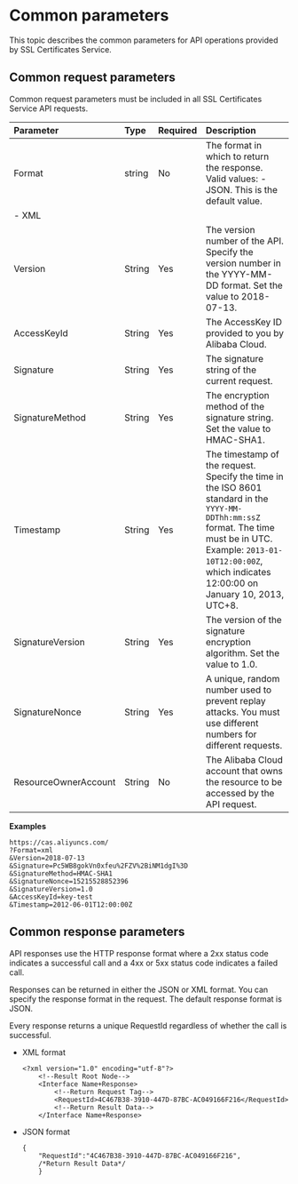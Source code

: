 # Common parameters

This topic describes the common parameters for API operations provided by SSL Certificates Service.

## Common request parameters

Common request parameters must be included in all SSL Certificates Service API requests.

|Parameter|Type|Required|Description|
|:--------|:---|:-------|:----------|
|Format|string|No|The format in which to return the response. Valid values: -   JSON. This is the default value.
-   XML |
|Version|String|Yes|The version number of the API. Specify the version number in the YYYY-MM-DD format. Set the value to 2018-07-13. |
|AccessKeyId|String|Yes|The AccessKey ID provided to you by Alibaba Cloud.|
|Signature|String|Yes|The signature string of the current request.|
|SignatureMethod|String|Yes|The encryption method of the signature string. Set the value to HMAC-SHA1. |
|Timestamp|String|Yes|The timestamp of the request. Specify the time in the ISO 8601 standard in the `YYYY-MM-DDThh:mm:ssZ` format. The time must be in UTC. Example: `2013-01-10T12:00:00Z`, which indicates 12:00:00 on January 10, 2013, UTC+8. |
|SignatureVersion|String|Yes|The version of the signature encryption algorithm. Set the value to 1.0.|
|SignatureNonce|String|Yes|A unique, random number used to prevent replay attacks. You must use different numbers for different requests. |
|ResourceOwnerAccount|String|No|The Alibaba Cloud account that owns the resource to be accessed by the API request.|

**Examples**

```
https://cas.aliyuncs.com/
?Format=xml
&Version=2018-07-13
&Signature=Pc5WB8gokVn0xfeu%2FZV%2BiNM1dgI%3D
&SignatureMethod=HMAC-SHA1
&SignatureNonce=15215528852396
&SignatureVersion=1.0
&AccessKeyId=key-test
&Timestamp=2012-06-01T12:00:00Z
```

## Common response parameters

API responses use the HTTP response format where a 2xx status code indicates a successful call and a 4xx or 5xx status code indicates a failed call.

Responses can be returned in either the JSON or XML format. You can specify the response format in the request. The default response format is JSON.

Every response returns a unique RequestId regardless of whether the call is successful.

-   XML format

    ```
    <?xml version="1.0" encoding="utf-8"?> 
        <!--Result Root Node-->
        <Interface Name+Response>
            <!--Return Request Tag-->
            <RequestId>4C467B38-3910-447D-87BC-AC049166F216</RequestId>
            <!--Return Result Data-->
        </Interface Name+Response>                    
    ```

-   JSON format

    ```
    {
        "RequestId":"4C467B38-3910-447D-87BC-AC049166F216",
        /*Return Result Data*/
        }
    ```


